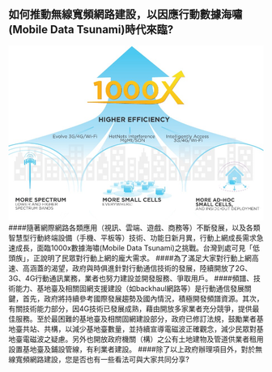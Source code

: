 ## 如何推動無線寬頻網路建設，以因應行動數據海嘯 (Mobile Data Tsunami)時代來臨?
![](124.jpg)
####隨著網際網路各類應用（視訊、雲端、遊戲、商務等）不斷發展，以及各類智慧型行動終端設備（手機、平板等）技術、功能日新月異，行動上網成長需求急速成長，面臨1000x數據海嘯(Mobile Data Tsunami)之挑戰。台灣到處可見「低頭族」，正說明了民眾對行動上網的龐大需求。
####為了滿足大家對行動上網高速、高涵蓋的渴望，政府與時俱進針對行動通信技術的發展，陸續開放了2G、3G、4G行動通訊業務，業者也努力建設並開發服務、爭取用戶。
####頻譜、技術能力、基地臺及相關固網支援建設（如backhaul網路等）是行動通信發展關鍵，首先，政府將持續參考國際發展趨勢及國內情況，積極開發頻譜資源。其次，有關技術能力部分，因4G技術已發展成熟，藉由開放多家業者充分競爭，提供最佳服務。至於最困難的基地臺及相關固網建設部分，政府已修訂法規，鼓勵業者基地臺共站、共構，以減少基地臺數量，並持續宣導電磁波正確觀念，減少民眾對基地臺電磁波之疑慮。另外也開放政府機關（構）之公有土地建物及管道供業者租用設置基地臺及鋪設管線，有利業者建設。
####除了以上政府辦理項目外，對於無線寬頻網路建設，您是否也有一些看法可與大家共同分享?
